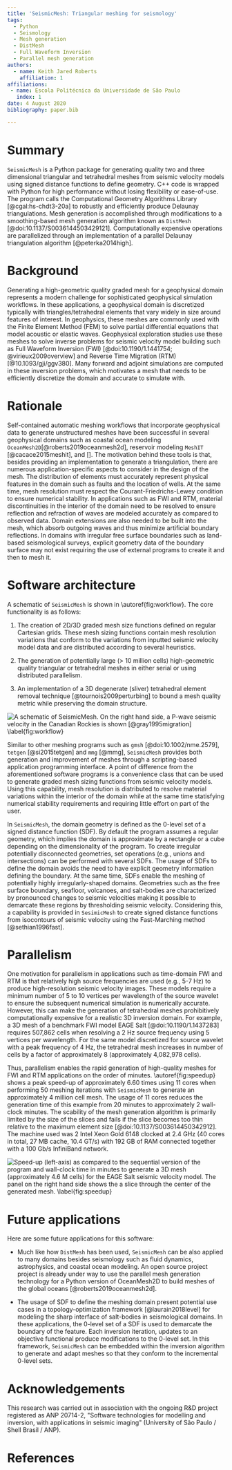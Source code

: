 ```yaml
---
title: 'SeismicMesh: Triangular meshing for seismology'
tags:
  - Python
  - Seismology
  - Mesh generation
  - DistMesh
  - Full Waveform Inversion
  - Parallel mesh generation
authors:
  - name: Keith Jared Roberts
    affiliation: 1
affiliations:
 - name: Escola Politécnica da Universidade de São Paulo
   index: 1
date: 4 August 2020
bibliography: paper.bib

---
```


# Summary

`SeismicMesh` is a Python package for generating quality two and three dimensional triangular and tetrahedral
meshes from seismic velocity models using signed distance functions to define geometry. C++ code is wrapped with Python for high performance without losing flexibility or ease-of-use. The program calls the Computational Geometry Algorithms Library [@cgal:hs-chdt3-20a] to robustly and efficiently produce Delaunay triangulations. Mesh generation is accomplished through modifications to a smoothing-based mesh generation algorithm known as `DistMesh` [@doi:10.1137/S0036144503429121]. Computationally expensive operations are parallelized through an implementation of a parallel Delaunay triangulation algorithm [@peterka2014high].

# Background

Generating a high-geometric quality graded mesh for a geophysical domain represents a modern
challenge for sophisticated geophysical simulation workflows. In these applications,
a geophysical domain is discretized typically with triangles/tetrahedral elements that vary widely in size around features of interest. In geophysics, these meshes are commonly used with the Finite Element
Method (FEM) to solve partial differential equations that model acoustic or elastic waves. Geophysical exploration studies use these meshes to solve inverse problems for seismic velocity model building such as Full Waveform Inversion (FWI) [@doi:10.1190/1.1441754; @virieux2009overview]
and Reverse Time Migration (RTM) [@10.1093/gji/ggv380]. Many forward and adjoint simulations are computed in these inversion problems, which motivates a mesh that needs to be efficiently discretize the domain and accurate to simulate with.

# Rationale

Self-contained automatic meshing workflows that incorporate geophysical data to generate unstructured meshes have been successful in several geophysical domains such as coastal ocean modeling `OceanMesh2D`[@roberts2019oceanmesh2d], reservoir modeling `MeshIT` [@cacace2015meshit], and []. The motivation behind these tools is that, besides providing an implementation to generate a triangulation, there are numerous application-specific aspects to consider in the design of the mesh. The distribution of elements must accurately represent physical features in the domain such as faults and the location of wells. At the same time, mesh resolution must respect the Courant-Friedrichs-Lewey condition to ensure numerical stability. In applications such as FWI and RTM, material discontinuities in the interior of the domain need to be resolved to ensure reflection and refraction of waves are modeled accurately as compared to observed data. Domain extensions are also needed to be built into the mesh, which absorb outgoing waves and thus minimize artificial boundary reflections. In domains with irregular free surface boundaries such as land-based seismological surveys, explicit geometry data of the boundary surface may not exist requiring the use of external programs to create it and then to mesh it.

# Software architecture

A schematic of `SeismicMesh` is shown in \autoref{fig:workflow}. The core functionality is as follows:

 1. The creation of 2D/3D graded mesh size functions defined on regular Cartesian grids. These mesh sizing functions contain mesh resolution variations that conform to the variations from inputted seismic velocity model data and are distributed according to several heuristics.

 2. The generation of potentially large (> 10 million cells) high-geometric quality triangular or tetrahedral meshes in either serial or using distributed parallelism.

 3. An implementation of a 3D degenerate (sliver) tetrahedral element removal technique [@tournois2009perturbing] to bound a mesh quality metric while preserving the domain structure.


![A schematic of `SeismicMesh`. On the right hand side, a P-wave seismic velocity in the Canadian Rockies is shown [@gray1995migration]  \label{fig:workflow}](Workflow.jpg)

Similar to other meshing programs such as `gmsh` [@doi:10.1002/nme.2579], `tetgen` [@si2015tetgen] and `mmg` [@mmg], `SeismicMesh` provides both generation and improvement of meshes through a scripting-based application programming interface. A point of difference from the aforementioned software programs is a convenience class that can be used to generate graded mesh sizing functions from seismic velocity models. Using this capability, mesh resolution is distributed to resolve material variations within the interior of the domain while at the same time statisfying numerical stability requirements and requiring little effort on part of the user.

In `SeismicMesh`, the domain geometry is defined as the 0-level set of a signed distance function (SDF). By default the program assumes a regular geometry, which implies the domain is approximate by a rectangle or a cube depending on the dimensionality of the program. To create irregular potentially disconnected geometries, set operations (e.g., unions and intersections) can be performed with several SDFs. The usage of SDFs to define the domain avoids the need to have explicit geometry information defining the boundary. At the same time, SDFs enable the meshing of potentially highly irregularly-shaped domains. Geometries such as the free surface boundary, seafloor, volcanoes, and salt-bodies are characterized by pronounced changes to seismic velocities making it possible to demarcate these regions by thresholding seismic velocity. Considering this, a capability is provided in `SesimicMesh` to create signed distance functions from isocontours of seismic velocity using the Fast-Marching method [@sethian1996fast].

# Parallelism

One motivation for parallelism in applications such as time-domain FWI and RTM is that relatively high source frequencies are used (e.g., 5-7 Hz) to produce high-resolution seismic velocity images. These models require a minimum number of 5 to 10 vertices per wavelength of the source wavelet to ensure the subsequent numerical simulation is numerically accurate. However, this can make the generation of tetrahedral meshes prohibitively computationally expensive for a realistic 3D inversion domain. For example, a 3D mesh of a benchmark FWI model EAGE Salt [@doi:10.1190/1.1437283] requires 507,862 cells when resolving a 2 Hz source frequency using 5 vertices per wavelength. For the same model discretized for source wavelet with a peak frequency of 4 Hz, the tetrahedral mesh increases in number of cells by a factor of approximately 8 (approximately 4,082,978 cells).

Thus, parallelism enables the rapid generation of high-quality meshes for FWI and RTM applications on the order of minutes. \autoref{fig:speedup} shows a peak speed-up of approximately 6.60 times using 11 cores when performing 50 meshing iterations with `SeismicMesh` to generate an approximately 4 million cell mesh. The usage of 11 cores reduces the generation time of this example from 20 minutes to approximately 2 wall-clock minutes. The scability of the mesh generation algorithm is primarily limited by the size of the slices and fails if the slice becomes too thin relative to the maximum element size [@doi:10.1137/S003614450342912]. The machine used was 2 Intel Xeon Gold 6148 clocked at 2.4 GHz (40 cores in total, 27 MB cache, 10.4 GT/s) with 192 GB of RAM connected together with a 100 Gb/s InfiniBand network.


![Speed-up (left-axis) as compared to the sequential version of the program and wall-clock time in minutes to generate a 3D mesh (approximately 4.6 M cells) for the EAGE Salt seismic velocity model. The panel on the right hand side shows the a slice through the center of the generated mesh. \label{fig:speedup}](Performance.jpg)


# Future applications

Here are some future applications for this software:

* Much like how `DistMesh` has been used, `SeismicMesh` can be also applied to many domains besides seismology such as fluid dynamics, astrophysics, and coastal ocean modeling. An open source project project is already under way to use the parallel mesh generation technology for a Python version of OceanMesh2D to build meshes of the global oceans [@roberts2019oceanmesh2d].

* The usage of SDF to define the meshing domain present potential use cases in a topology-optimization framework [@laurain2018level] for modeling the sharp interface of salt-bodies in seismological domains. In these applications, the 0-level set of a SDF is used to demarcate the boundary of the feature. Each inversion iteration, updates to an objective functional produce modifications to the 0-level set. In this framework, `SeismicMesh` can be embedded within the inversion algorithm to generate and adapt meshes so that they conform to the incremental 0-level sets.


# Acknowledgements

This research was carried out in association with the ongoing R&D project registered as ANP 20714-2, "Software technologies for modelling and inversion, with applications in seismic imaging"  (University of São Paulo / Shell Brasil / ANP).

# References
